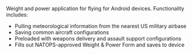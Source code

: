 Weight and power application for flying for Android devices.
Functionality includes:
  * Pulling meteorological information from the nearest US military airbase
  * Saving common aircraft configurations
  * Preloaded with weapons delivery and assault support configurations
  * Fills out NATOPS-approved Weight & Power Form and saves to device
